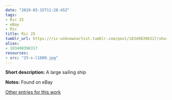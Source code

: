 ```yaml
---
date: "2019-03-15T11:28:45Z"
tags:
- Ric 25
- eBay
- Ric
title: Ric 25
tumblr_url: https://ric-unknownartist.tumblr.com/post/183498396317/short-description-sailing-ship-notes-found-on
alias:
- 183498396317
resources:
- src: "25-s-l1600.jpg"
---
```


**Short description:** A large sailing ship

**Notes:** Found on eBay

[Other entries for this work](/tags/Ric-25)
